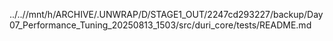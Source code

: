 ../..//mnt/h/ARCHIVE/.UNWRAP/D/STAGE1_OUT/2247cd293227/backup/Day07_Performance_Tuning_20250813_1503/src/duri_core/tests/README.md